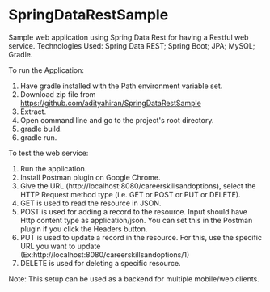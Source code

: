 SpringDataRestSample
====================

Sample web application using Spring Data Rest for having a Restful web service.
Technologies Used: Spring Data REST; Spring Boot; JPA; MySQL; Gradle. 

To run the Application:
1. Have gradle installed with the Path environment variable set.
2. Download zip file from https://github.com/adityahiran/SpringDataRestSample
3. Extract.
4. Open command line and go to the project's root directory.
5. gradle build.
6. gradle run.

To test the web service:
1. Run the application.
2. Install Postman plugin on Google Chrome.
3. Give the URL (http://localhost:8080/careerskillsandoptions), select the HTTP Request method type (i.e. GET or POST or PUT or DELETE).
4. GET is used to read the resource in JSON.
5. POST is used for adding a record to the resource. Input should have Http content type as application/json. You can set this in the Postman plugin if you click the Headers button.
6. PUT is used to update a record in the resource. For this, use the specific URL you want to update (Ex:http://localhost:8080/careerskillsandoptions/1)
7. DELETE is used for deleting a specific resource.

Note: This setup can be used as a backend for multiple mobile/web clients.




